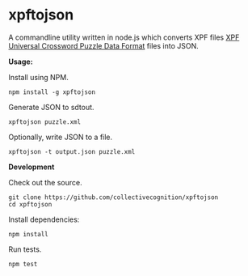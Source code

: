xpftojson
=========

A commandline utility written in node.js which converts XPF files [XPF Universal Crossword Puzzle Data Format](http://www.xwordinfo.com/XPF/) files into JSON.

**Usage:**

Install using NPM.

	npm install -g xpftojson

Generate JSON to sdtout.

	xpftojson puzzle.xml

Optionally, write JSON to a file.

	xpftojson -t output.json puzzle.xml

**Development**

Check out the source.

	git clone https://github.com/collectivecognition/xpftojson
	cd xpftojson
	
Install dependencies:

	npm install
	
Run tests.

	npm test